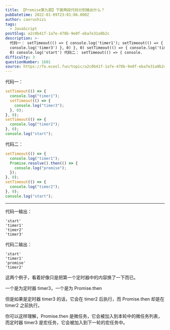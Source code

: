 ```yaml
---
title: 【Promise第九题】下面两段代码分别输出什么？
pubDatetime: 2022-01-09T23:01:06.000Z
author: caorushizi
tags:
  - JavaScript
postSlug: a2c0b41f-1a7e-478b-9e0f-eba7e31a0b2c
description: >-
  代码一： setTimeout(() => { console.log('timer1'); setTimeout(() => {
  console.log('timer3') }, 0) }, 0) setTimeout(() => { console.log('timer2') },
  0) console.log('start') 代码二： setTimeout(() => { console.
difficulty: 3
questionNumber: 1601
source: https://fe.ecool.fun/topic/a2c0b41f-1a7e-478b-9e0f-eba7e31a0b2c
---
```


代码一：

```js
setTimeout(() => {
  console.log("timer1");
  setTimeout(() => {
    console.log("timer3");
  }, 0);
}, 0);
setTimeout(() => {
  console.log("timer2");
}, 0);
console.log("start");
```

代码二：

```js
setTimeout(() => {
  console.log("timer1");
  Promise.resolve().then(() => {
    console.log("promise");
  });
}, 0);
setTimeout(() => {
  console.log("timer2");
}, 0);
console.log("start");
```

---

代码一输出：

```
'start'
'timer1'
'timer2'
'timer3'
```

代码二输出：

```
'start'
'timer1'
'promise'
'timer2'
```

这两个例子，看着好像只是把第一个定时器中的内容换了一下而已。

一个是为定时器 timer3，一个是为 Promise.then

但是如果是定时器 timer3 的话，它会在 timer2 后执行，而 Promise.then 却是在 timer2 之前执行。

你可以这样理解，Promise.then 是微任务，它会被加入到本轮中的微任务列表，而定时器 timer3 是宏任务，它会被加入到下一轮的宏任务中。
